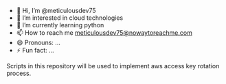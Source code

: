 - 👋 Hi, I’m @meticulousdev75
- 👀 I’m interested in cloud technologies
- 🌱 I’m currently learning python
- 📫 How to reach me meticulousdev75@nowaytoreachme.com
- 😄 Pronouns: ...
- ⚡ Fun fact: ...

<!---
meticulousdev75/meticulousdev75 is a ✨ special ✨ repository because its `README.md` (this file) appears on your GitHub profile.
You can click the Preview link to take a look at your changes.
--->
Scripts in this repository will be used to implement aws access key rotation process.
